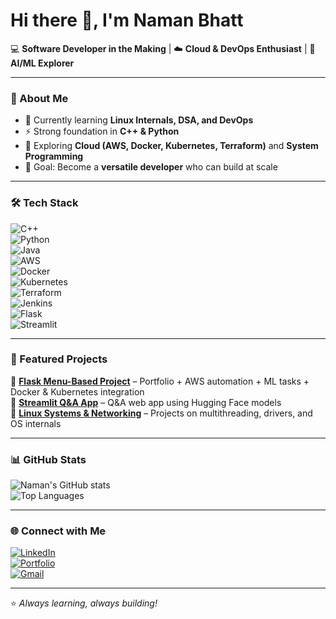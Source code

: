 # Hi there 👋, I'm Naman Bhatt  

💻 **Software Developer in the Making** | ☁️ **Cloud & DevOps Enthusiast** | 🤖 **AI/ML Explorer**

---

### 🚀 About Me
- 🌱 Currently learning **Linux Internals, DSA, and DevOps**  
- ⚡ Strong foundation in **C++ & Python**  
- 🔭 Exploring **Cloud (AWS, Docker, Kubernetes, Terraform)** and **System Programming**  
- 🎯 Goal: Become a **versatile developer** who can build at scale  

---

### 🛠️ Tech Stack  
![C++](https://img.shields.io/badge/C++-00599C?style=for-the-badge&logo=c%2B%2B&logoColor=white)  
![Python](https://img.shields.io/badge/Python-3776AB?style=for-the-badge&logo=python&logoColor=white)  
![Java](https://img.shields.io/badge/Java-007396?style=for-the-badge&logo=openjdk&logoColor=white)  
![AWS](https://img.shields.io/badge/AWS-232F3E?style=for-the-badge&logo=amazonaws&logoColor=white)  
![Docker](https://img.shields.io/badge/Docker-2496ED?style=for-the-badge&logo=docker&logoColor=white)  
![Kubernetes](https://img.shields.io/badge/Kubernetes-326CE5?style=for-the-badge&logo=kubernetes&logoColor=white)  
![Terraform](https://img.shields.io/badge/Terraform-7B42BC?style=for-the-badge&logo=terraform&logoColor=white)  
![Jenkins](https://img.shields.io/badge/Jenkins-D24939?style=for-the-badge&logo=jenkins&logoColor=white)  
![Flask](https://img.shields.io/badge/Flask-000000?style=for-the-badge&logo=flask&logoColor=white)  
![Streamlit](https://img.shields.io/badge/Streamlit-FF4B4B?style=for-the-badge&logo=streamlit&logoColor=white)  

---

### 📌 Featured Projects
🔹 **[Flask Menu-Based Project](#)** – Portfolio + AWS automation + ML tasks + Docker & Kubernetes integration  
🔹 **[Streamlit Q&A App](#)** – Q&A web app using Hugging Face models  
🔹 **[Linux Systems & Networking](#)** – Projects on multithreading, drivers, and OS internals  

---

### 📊 GitHub Stats
![Naman's GitHub stats](https://github-readme-stats.vercel.app/api?username=crazycanoon&show_icons=true&theme=tokyonight)  
![Top Languages](https://github-readme-stats.vercel.app/api/top-langs/?username=yourusername&layout=compact&theme=tokyonight)  

---

### 🌐 Connect with Me  
[![LinkedIn](https://img.shields.io/badge/LinkedIn-0077B5?style=for-the-badge&logo=linkedin&logoColor=white)](#)  
[![Portfolio](https://img.shields.io/badge/Portfolio-000000?style=for-the-badge&logo=About.me&logoColor=white)](#)  
[![Gmail](https://img.shields.io/badge/Email-D14836?style=for-the-badge&logo=gmail&logoColor=white)](mailto:youremail@gmail.com)  

---

⭐️ *Always learning, always building!*  

<!--
**crazycanoon/crazycanoon** is a ✨ _special_ ✨ repository because its `README.md` (this file) appears on your GitHub profile.

Here are some ideas to get you started:

- 🔭 I’m currently working on ...
- 🌱 I’m currently learning ...
- 👯 I’m looking to collaborate on ...
- 🤔 I’m looking for help with ...
- 💬 Ask me about ...
- 📫 How to reach me: ...
- 😄 Pronouns: ...
- ⚡ Fun fact: ...
-->
<html>
  <body>
    
